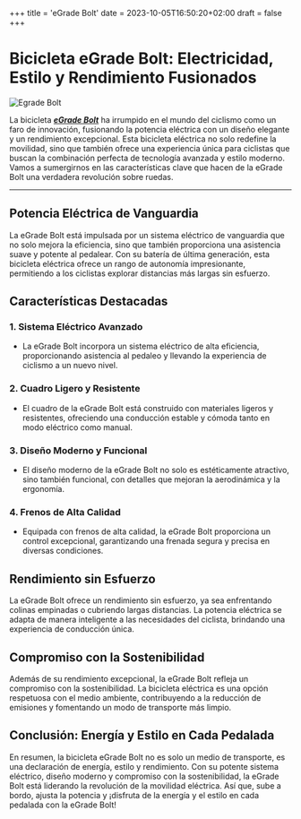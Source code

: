 +++
title = 'eGrade Bolt'
date = 2023-10-05T16:50:20+02:00
draft = false
+++

# Bicicleta eGrade Bolt: Electricidad, Estilo y Rendimiento Fusionados

![Egrade Bolt](https://gtbicycles.com/cdn/shop/files/G21_G61201M_700MeGradeBolt_DTE_3Q.jpg)

La bicicleta [***eGrade Bolt***](https://gtbicycles.com/collections/electric-gravel-bikes/products/egrade-bolt?variant=45862852755753) ha irrumpido en el mundo del ciclismo como un faro de innovación, fusionando la potencia eléctrica con un diseño elegante y un rendimiento excepcional. Esta bicicleta eléctrica no solo redefine la movilidad, sino que también ofrece una experiencia única para ciclistas que buscan la combinación perfecta de tecnología avanzada y estilo moderno. Vamos a sumergirnos en las características clave que hacen de la eGrade Bolt una verdadera revolución sobre ruedas.

* * *

## Potencia Eléctrica de Vanguardia

La eGrade Bolt está impulsada por un sistema eléctrico de vanguardia que no solo mejora la eficiencia, sino que también proporciona una asistencia suave y potente al pedalear. Con su batería de última generación, esta bicicleta eléctrica ofrece un rango de autonomía impresionante, permitiendo a los ciclistas explorar distancias más largas sin esfuerzo.

## Características Destacadas

### 1. **Sistema Eléctrico Avanzado**
   - La eGrade Bolt incorpora un sistema eléctrico de alta eficiencia, proporcionando asistencia al pedaleo y llevando la experiencia de ciclismo a un nuevo nivel.

### 2. **Cuadro Ligero y Resistente**
   - El cuadro de la eGrade Bolt está construido con materiales ligeros y resistentes, ofreciendo una conducción estable y cómoda tanto en modo eléctrico como manual.

### 3. **Diseño Moderno y Funcional**
   - El diseño moderno de la eGrade Bolt no solo es estéticamente atractivo, sino también funcional, con detalles que mejoran la aerodinámica y la ergonomía.

### 4. **Frenos de Alta Calidad**
   - Equipada con frenos de alta calidad, la eGrade Bolt proporciona un control excepcional, garantizando una frenada segura y precisa en diversas condiciones.

## Rendimiento sin Esfuerzo

La eGrade Bolt ofrece un rendimiento sin esfuerzo, ya sea enfrentando colinas empinadas o cubriendo largas distancias. La potencia eléctrica se adapta de manera inteligente a las necesidades del ciclista, brindando una experiencia de conducción única.

## Compromiso con la Sostenibilidad

Además de su rendimiento excepcional, la eGrade Bolt refleja un compromiso con la sostenibilidad. La bicicleta eléctrica es una opción respetuosa con el medio ambiente, contribuyendo a la reducción de emisiones y fomentando un modo de transporte más limpio.

## Conclusión: Energía y Estilo en Cada Pedalada

En resumen, la bicicleta eGrade Bolt no es solo un medio de transporte, es una declaración de energía, estilo y rendimiento. Con su potente sistema eléctrico, diseño moderno y compromiso con la sostenibilidad, la eGrade Bolt está liderando la revolución de la movilidad eléctrica. Así que, sube a bordo, ajusta la potencia y ¡disfruta de la energía y el estilo en cada pedalada con la eGrade Bolt!
